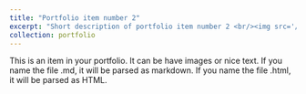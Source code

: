 ```yaml
---
title: "Portfolio item number 2"
excerpt: "Short description of portfolio item number 2 <br/><img src='/images/model_input_gain_response_gain.jpg>"
collection: portfolio
---
```


This is an item in your portfolio. It can be have images or nice text. If you name the file .md, it will be parsed as markdown. If you name the file .html, it will be parsed as HTML. 
